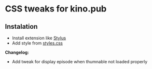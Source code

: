 # CSS tweaks for kino.pub

## Instalation

- Install extension like [Stylus](https://github.com/openstyles/stylus)
- Add style from [styles.css](./styles.css)

**Changelog:**

- Add tweak for display episode when thumnable not loaded properly